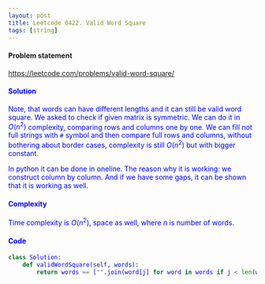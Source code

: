 ```yaml
---
layout: post
title: Leetcode 0422. Valid Word Square
tags: [string]
---
```


#### Problem statement

<a href="https://leetcode.com/problems/valid-word-square/"> <font color = blue>https://leetcode.com/problems/valid-word-square/

#### Solution
Note, that words can have different lengths and it can still be valid word square. We asked to check if given matrix is symmetric. We can do it in $O(n^2)$ complexity, comparing rows and columns one by one. We can fill not full strings with `#` symbol and then compare full rows and columns, without bothering about border cases, complexity is still $O(n^2)$ but with bigger constant.

In python it can be done in oneline. The reason why it is working: we construct column by column. And if we have some gaps, it can be shown that it is working as well.

#### Complexity
Time complexity is $O(n^2)$, space as well, where $n$ is number of words.

#### Code
```python
class Solution:
    def validWordSquare(self, words):
        return words == ["".join(word[j] for word in words if j < len(word)) for j in range(len(words[0]))]
```
